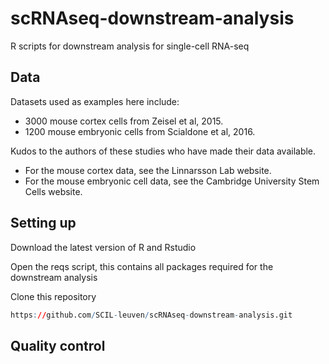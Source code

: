 # scRNAseq-downstream-analysis
R scripts for downstream analysis for single-cell RNA-seq

## Data
Datasets used as examples here include:
* 3000 mouse cortex cells from Zeisel et al, 2015.
* 1200 mouse embryonic cells from Scialdone et al, 2016.

Kudos to the authors of these studies who have made their data available.
* For the mouse cortex data, see the Linnarsson Lab website.
* For the mouse embryonic cell data, see the Cambridge University Stem Cells website.

## Setting up
Download the latest version of R and Rstudio

Open the reqs script, this contains all packages required for the downstream analysis

Clone this repository
```R
https://github.com/SCIL-leuven/scRNAseq-downstream-analysis.git
```

## Quality control

